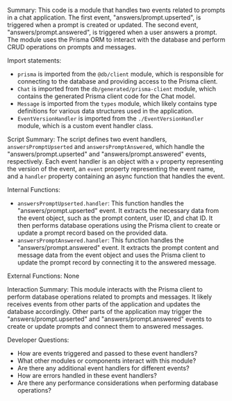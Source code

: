 Summary:
This code is a module that handles two events related to prompts in a chat application. The first event, "answers/prompt.upserted", is triggered when a prompt is created or updated. The second event, "answers/prompt.answered", is triggered when a user answers a prompt. The module uses the Prisma ORM to interact with the database and perform CRUD operations on prompts and messages.

Import statements:
- `prisma` is imported from the `@db/client` module, which is responsible for connecting to the database and providing access to the Prisma client.
- `Chat` is imported from the `db/generated/prisma-client` module, which contains the generated Prisma client code for the Chat model.
- `Message` is imported from the `types` module, which likely contains type definitions for various data structures used in the application.
- `EventVersionHandler` is imported from the `./EventVersionHandler` module, which is a custom event handler class.

Script Summary:
The script defines two event handlers, `answersPromptUpserted` and `answersPromptAnswered`, which handle the "answers/prompt.upserted" and "answers/prompt.answered" events, respectively. Each event handler is an object with a `v` property representing the version of the event, an `event` property representing the event name, and a `handler` property containing an async function that handles the event.

Internal Functions:
- `answersPromptUpserted.handler`: This function handles the "answers/prompt.upserted" event. It extracts the necessary data from the event object, such as the prompt content, user ID, and chat ID. It then performs database operations using the Prisma client to create or update a prompt record based on the provided data.
- `answersPromptAnswered.handler`: This function handles the "answers/prompt.answered" event. It extracts the prompt content and message data from the event object and uses the Prisma client to update the prompt record by connecting it to the answered message.

External Functions:
None

Interaction Summary:
This module interacts with the Prisma client to perform database operations related to prompts and messages. It likely receives events from other parts of the application and updates the database accordingly. Other parts of the application may trigger the "answers/prompt.upserted" and "answers/prompt.answered" events to create or update prompts and connect them to answered messages.

Developer Questions:
- How are events triggered and passed to these event handlers?
- What other modules or components interact with this module?
- Are there any additional event handlers for different events?
- How are errors handled in these event handlers?
- Are there any performance considerations when performing database operations?
